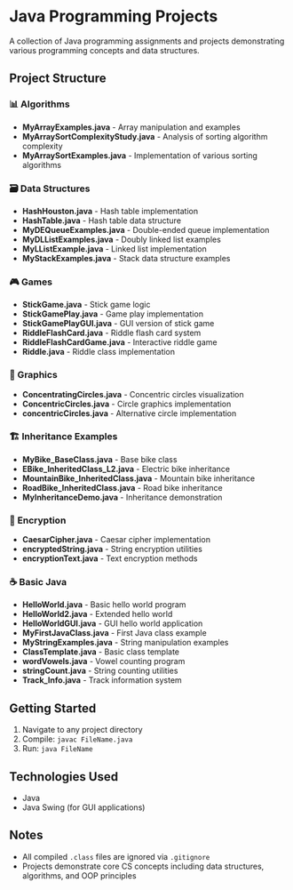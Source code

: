 # Java Programming Projects

A collection of Java programming assignments and projects demonstrating various programming concepts and data structures.

## Project Structure

### 📊 Algorithms
- **MyArrayExamples.java** - Array manipulation and examples
- **MyArraySortComplexityStudy.java** - Analysis of sorting algorithm complexity
- **MyArraySortExamples.java** - Implementation of various sorting algorithms

### 🗃️ Data Structures
- **HashHouston.java** - Hash table implementation
- **HashTable.java** - Hash table data structure
- **MyDEQueueExamples.java** - Double-ended queue implementation
- **MyDLListExamples.java** - Doubly linked list examples
- **MyLListExample.java** - Linked list implementation
- **MyStackExamples.java** - Stack data structure examples

### 🎮 Games
- **StickGame.java** - Stick game logic
- **StickGamePlay.java** - Game play implementation
- **StickGamePlayGUI.java** - GUI version of stick game
- **RiddleFlashCard.java** - Riddle flash card system
- **RiddleFlashCardGame.java** - Interactive riddle game
- **Riddle.java** - Riddle class implementation

### 🎨 Graphics
- **ConcentratingCircles.java** - Concentric circles visualization
- **ConcentricCircles.java** - Circle graphics implementation
- **concentricCircles.java** - Alternative circle implementation

### 🏗️ Inheritance Examples
- **MyBike_BaseClass.java** - Base bike class
- **EBike_InheritedClass_L2.java** - Electric bike inheritance
- **MountainBike_InheritedClass.java** - Mountain bike inheritance
- **RoadBike_InheritedClass.java** - Road bike inheritance
- **MyInheritanceDemo.java** - Inheritance demonstration

### 🔐 Encryption
- **CaesarCipher.java** - Caesar cipher implementation
- **encryptedString.java** - String encryption utilities
- **encryptionText.java** - Text encryption methods

### ☕ Basic Java
- **HelloWorld.java** - Basic hello world program
- **HelloWorld2.java** - Extended hello world
- **HelloWorldGUI.java** - GUI hello world application
- **MyFirstJavaClass.java** - First Java class example
- **MyStringExamples.java** - String manipulation examples
- **ClassTemplate.java** - Basic class template
- **wordVowels.java** - Vowel counting program
- **stringCount.java** - String counting utilities
- **Track_Info.java** - Track information system

## Getting Started

1. Navigate to any project directory
2. Compile: `javac FileName.java`
3. Run: `java FileName`

## Technologies Used
- Java
- Java Swing (for GUI applications)

## Notes
- All compiled `.class` files are ignored via `.gitignore`
- Projects demonstrate core CS concepts including data structures, algorithms, and OOP principles